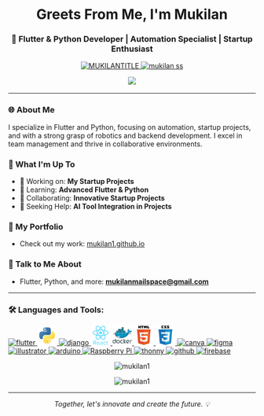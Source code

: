 <h1 align="center">Greets From Me, I'm Mukilan</h1>

<h3 align="center">🚀 Flutter & Python Developer | Automation Specialist | Startup Enthusiast</h3>

<p align="center">
  <a href="https://twitter.com/MUKILANTITLE" target="blank">
    <img src="https://img.shields.io/twitter/follow/MUKILANTITLE?style=social" alt="MUKILANTITLE" />
  </a>
  <a href="https://linkedin.com/in/mukilan ss" target="blank">
    <img src="https://img.shields.io/badge/-LinkedIn-blue?style=flat-square&logo=linkedin" alt="mukilan ss" />
  </a>
</p>

<div align="center">
  <img src="https://github-profile-trophy.vercel.app/?username=mukilan1&theme=dracula&no-frame=true" />
</div>

---

### 🌐 About Me
I specialize in Flutter and Python, focusing on automation, startup projects, and with a strong grasp of robotics and backend development. I excel in team management and thrive in collaborative environments.

### 🚀 What I'm Up To
- 🔭 Working on: **My Startup Projects**
- 🌱 Learning: **Advanced Flutter & Python**
- 👯 Collaborating: **Innovative Startup Projects**
- 🤝 Seeking Help: **AI Tool Integration in Projects**

### 🌟 My Portfolio
- Check out my work: [mukilan1.github.io](https://mukilan1.github.io)

### 💬 Talk to Me About
- Flutter, Python, and more: **mukilanmailspace@gmail.com**

---

<h3 align="left">🛠️ Languages and Tools:</h3>
<p align="left">
  <a href="https://flutter.dev" target="_blank"> <img src="https://www.vectorlogo.zone/logos/flutterio/flutterio-icon.svg" alt="flutter" width="40" height="40"/> </a>
  <a href="https://www.python.org" target="_blank"> <img src="https://raw.githubusercontent.com/devicons/devicon/master/icons/python/python-original.svg" alt="python" width="40" height="40"/> </a>
  <a href="https://www.djangoproject.com/" target="_blank"> <img src="https://cdn.worldvectorlogo.com/logos/django.svg" alt="django" width="40" height="40"/> </a>
  <a href="https://reactjs.org/" target="_blank"> <img src="https://raw.githubusercontent.com/devicons/devicon/master/icons/react/react-original-wordmark.svg" alt="react" width="40" height="40"/> </a>
  <a href="https://www.docker.com/" target="_blank"> <img src="https://raw.githubusercontent.com/devicons/devicon/master/icons/docker/docker-original-wordmark.svg" alt="docker" width="40" height="40"/> </a>
  <a href="https://www.w3.org/html/" target="_blank"> <img src="https://raw.githubusercontent.com/devicons/devicon/master/icons/html5/html5-original-wordmark.svg" alt="html5" width="40" height="40"/> </a>
  <a href="https://www.w3schools.com/css/" target="_blank"> <img src="https://raw.githubusercontent.com/devicons/devicon/master/icons/css3/css3-original-wordmark.svg" alt="css3" width="40" height="40"/> </a>
  <a href="https://www.canva.com/" target="_blank"> <img src="https://upload.wikimedia.org/wikipedia/commons/4/4a/Canva_-_Logo.png" alt="canva" width="40" height="40"/> </a>
  <a href="https://www.figma.com/" target="_blank"> <img src="https://www.vectorlogo.zone/logos/figma/figma-icon.svg" alt="figma" width="40" height="40"/> </a>
  <a href="https://www.adobe.com/products/illustrator.html" target="_blank"> <img src="https://www.vectorlogo.zone/logos/adobe_illustrator/adobe_illustrator-icon.svg" alt="illustrator" width="40" height="40"/> </a>
  <a href="https://www.arduino.cc/" target="_blank"> <img src="https://cdn.worldvectorlogo.com/logos/arduino-1.svg" alt="arduino" width="40" height="40"/> </a>
  <a href="https://www.raspberrypi.org/" target="_blank"> <img src="https://brandslogos.com/wp-content/uploads/thumbs/raspberry-pi-logo-vector.svg" alt="Raspberry Pi" width="40" height="40"/> </a>
  <a href="https://thonny.org/" target="_blank"> <img src="https://thonny.org/img/logo.png" alt="thonny" width="40" height="40"/> </a>
  <a href="https://github.com/" target="_blank"> <img src="https://www.vectorlogo.zone/logos/github/github-icon.svg" alt="github" width="40" height="40"/> </a>
  <a href="https://firebase.google.com/" target="_blank"> <img src="https://www.vectorlogo.zone/logos/firebase/firebase-icon.svg" alt="firebase" width="40" height="40"/> </a>
</p>

<p align="center">
  <img src="https://github-readme-stats.vercel.app/api/top-langs?username=mukilan1&show_icons=true&theme=vision-friendly-dark&layout=compact" alt="mukilan1" />
</p>

<p align="center">
  <img src="https://github-readme-streak-stats.herokuapp.com/?user=mukilan1&theme=dark" alt="mukilan1" />
</p>

---

<p align="center">
  <i>Together, let's innovate and create the future. 💡</i>
</p>
